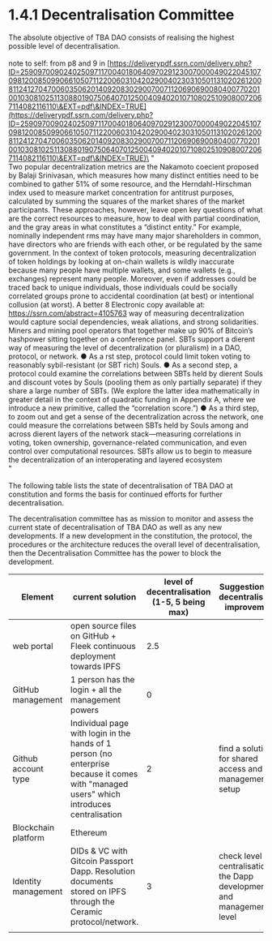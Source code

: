 # 1.4.1 Decentralisation Committee

The absolute objective of TBA DAO consists of realising the highest possible level of decentralisation. \
\
note to self: from p8 and 9 in [https://deliverypdf.ssrn.com/delivery.php?ID=259097009024025097117004018064097029123007000049022045107098120085099066105071122006031042029004023031050113102026120081124127047006035062014092083029007007112069069008040077020100103081025113088019075064070125004094020107108025109080072067114082116110\&EXT=pdf\&INDEX=TRUE](https://deliverypdf.ssrn.com/delivery.php?ID=259097009024025097117004018064097029123007000049022045107098120085099066105071122006031042029004023031050113102026120081124127047006035062014092083029007007112069069008040077020100103081025113088019075064070125004094020107108025109080072067114082116110\&EXT=pdf\&INDEX=TRUE)\
"\
Two popular decentralization metrics are the Nakamoto coecient proposed by Balaji Srinivasan, which measures how many distinct entities need to be combined to gather 51% of some resource, and the Herndahl-Hirschman index used to measure market concentration for antitrust purposes, calculated by summing the squares of the market shares of the market participants. These approaches, however, leave open key questions of what are the correct resources to measure, how to deal with partial coordination, and the gray areas in what constitutes a “distinct entity.” For example, nominally independent rms may have many major shareholders in common, have directors who are friends with each other, or be regulated by the same government. In the context of token protocols, measuring decentralization of token holdings by looking at on-chain wallets is wildly inaccurate because many people have multiple wallets, and some wallets (e.g., exchanges) represent many people. Moreover, even if addresses could be traced back to unique individuals, those individuals could be socially correlated groups prone to accidental coordination (at best) or intentional collusion (at worst). A better 8 Electronic copy available at: https://ssrn.com/abstract=4105763 way of measuring decentralization would capture social dependencies, weak aliations, and strong solidarities. Miners and mining pool operators that together make up 90% of Bitcoin’s hashpower sitting together on a conference panel. SBTs support a dierent way of measuring the level of decentralization (or pluralism) in a DAO, protocol, or network. ● As a rst step, protocol could limit token voting to reasonably sybil-resistant (or SBT rich) Souls. ● As a second step, a protocol could examine the correlations between SBTs held by dierent Souls and discount votes by Souls (pooling them as only partially separate) if they share a large number of SBTs. (We explore the latter idea mathematically in greater detail in the context of quadratic funding in Appendix A, where we introduce a new primitive, called the “correlation score.”) ● As a third step, to zoom out and get a sense of the decentralization across the network, one could measure the correlations between SBTs held by Souls among and across dierent layers of the network stack—measuring correlations in voting, token ownership, governance-related communication, and even control over computational resources. SBTs allow us to begin to measure the decentralization of an interoperating and layered ecosystem\
"\
\
The following table lists the state of decentralisation of TBA DAO at constitution and forms the basis for continued efforts for further decentralisation.

The decentralisation committee has as mission to monitor and assess the current state of decentralisation of TBA DAO as well as any new developments. If a new development in the constitution, the protocol, the procedures or the architecture reduces the overall level of decentralisation, then the Decentralisation Committee has the power to block the development.

| Element             | current solution                                                                                                                         | level of decentralisation (1-5, 5 being max) | Suggestions for decentralisation improvement                               |
| ------------------- | ---------------------------------------------------------------------------------------------------------------------------------------- | -------------------------------------------- | -------------------------------------------------------------------------- |
| web portal          | open source files on GitHub + Fleek continuous deployment towards IPFS                                                                   | 2.5                                          |                                                                            |
| GitHub management   | 1 person has the login + all the management powers                                                                                       | 0                                            |                                                                            |
| Github account type | Individual page with login in the hands of 1 person (no enterprise because it comes with "managed users" which introduces centralisation | 2                                            | find a solution for shared access and management setup                     |
| Blockchain platform | Ethereum                                                                                                                                 |                                              |                                                                            |
| Identity management | DIDs & VC with Gitcoin Passport Dapp. Resolution documents stored on IPFS through the Ceramic protocol/network.                          | 3                                            | check level of centralisation at the Dapp development and management level |
|                     |                                                                                                                                          |                                              |                                                                            |
